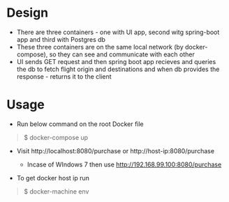 # Design 

* There are three containers - one with UI app, second witg spring-boot app and third with Postgres db
* These three containers are on the same local network (by docker-compose), so they can see and communicate with each other
* UI sends GET request and then spring boot app recieves and queries the db to fetch flight origin and destinations and when db provides the response - returns it to the client

# Usage

* Run below command on the root Docker file
> $ docker-compose up 

* Visit http://localhost:8080/purchase or http://host-ip:8080/purchase
  * Incase of WIndows 7 then use http://192.168.99.100:8080/purchase

* To get docker host ip run
> $ docker-machine env
